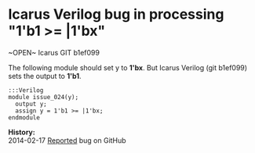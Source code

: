 
Icarus Verilog bug in processing "1'b1 >= |1'bx"
================================================

~OPEN~ Icarus GIT b1ef099

The following module should set y to **1'bx**. But Icarus Verilog (git b1ef099)
sets the output to **1'b1**.

    :::Verilog
    module issue_024(y);
      output y;
      assign y = 1'b1 >= |1'bx;
    endmodule

**History:**  
2014-02-17 [Reported](https://github.com/steveicarus/iverilog/issues/14) bug on GitHub  

